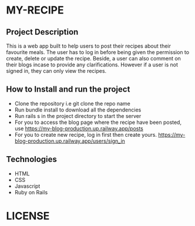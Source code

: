 # MY-RECIPE

## Project Description
This is a web app built to help users to post their recipes about their favourite meals. The user has to log in before being given the permission to create, delete or update the recipe. Beside, a user can also comment on their blogs incase to provide any clarifications. However if a user is not signed in, they can only view the recipes.

## How to Install and run the project
- Clone the repository i.e git clone the repo name
- Run bundle install to download all the dependencies
- Run rails s in the project directory to start the server
- For you to access the blog page where the recipe have been posted, use https://my-blog-production.up.railway.app/posts
- For you to create new recipe, log in first then create yours. https://my-blog-production.up.railway.app/users/sign_in

## Technologies
- HTML
- CSS
- Javascript
- Ruby on Rails
# LICENSE
